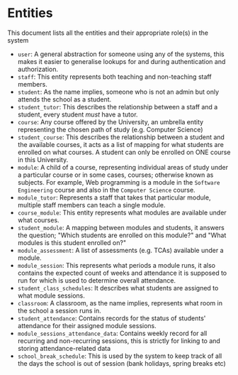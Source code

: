 # Entities

This document lists all the entities and their appropriate role(s) in the system

- `user`: A general abstraction for someone using any of the systems, this makes it easier to generalise lookups for and during authentication and authorization.
- `staff`: This entity represents both teaching and non-teaching staff members.
- `student`: As the name implies, someone who is not an admin but only attends the school as a student.
- `student_tutor`: This describes the relationship between a staff and a student, every student *must* have a tutor.
- `course`: Any course offered by the University, an umbrella entity representing the chosen path of study (e.g. Computer Science) 
- `student_course`: This describes the relationship between a student and the available courses, it acts as a list of mapping for what students are enrolled on what courses. A student can only be enrolled on ONE course in this University.
- `module`: A child of a course, representing individual areas of study under a particular course or in some cases, courses; otherwise known as subjects. For example, Web programming is a module in the `Software Engineering` course and also in the `Computer Science` course.
- `module_tutor`: Represents a staff that takes that particular module, multiple staff members can teach a single module.
- `course_module`: This entity represents what modules are available under what courses.
- `student_module`: A mapping between modules and students, it answers the question; "Which students are enrolled on this module?" and "What modules is this student enrolled on?"
- `module_assessment`: A list of assessments (e.g. TCAs) available under a module.
- `module_session`: This represents what periods a module runs, it also contains the expected count of weeks and attendance it is supposed to run for which is used to determine overall attendance.
- `student_class_schedules`: It describes what students are assigned to what module sessions.
- `classroom`: A classroom, as the name implies, represents what room in the school a session runs in.
- `student_attendance`: Contains records for the status of students' attendance for their assigned module sessions. 
- `module_sessions_attendance_data`: Contains weekly record for all recurring and non-recurring sessions, this is strictly for linking to and storing attendance-related data
- `school_break_schedule`: This is used by the system to keep track of all the days the school is out of session (bank holidays, spring breaks etc)
<!-- - `audit_logs`: Used to represent and keep track of actions performed by any user in the system, it has no direct relationship to other entities. -->
